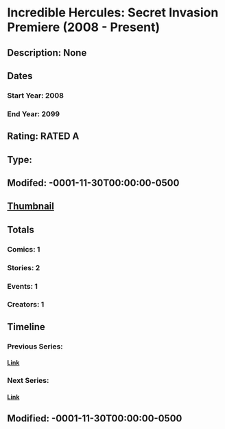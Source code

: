 # Incredible Hercules: Secret Invasion Premiere (2008 - Present)
## Description: None
## Dates
### Start Year: 2008
### End Year: 2099
## Rating: RATED A
## Type: 
## Modifed: -0001-11-30T00:00:00-0500
## [Thumbnail](http://i.annihil.us/u/prod/marvel/i/mg/9/40/4bb6c86b4b435.jpg)
## Totals
### Comics: 1
### Stories: 2
### Events: 1
### Creators: 1
## Timeline
### Previous Series: 
#### [Link]()
### Next Series: 
#### [Link]()
## Modified: -0001-11-30T00:00:00-0500